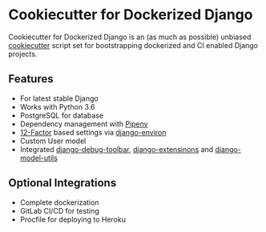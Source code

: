 # Cookiecutter for Dockerized Django

Cookiecutter for Dockerized Django is an (as much as possible) unbiased [cookiecutter](https://github.com/audreyr/cookiecutter) script set for bootstrapping dockerized and CI enabled Django projects.

## Features
* For latest stable Django
* Works with Python 3.6
* PostgreSQL for database
* Dependency management with [Pipenv](https://pipenv.readthedocs.io/en/latest/)
* [12-Factor](https://12factor.net/) based settings via [django-environ](https://github.com/joke2k/django-environ)
* Custom User model
* Integrated [django-debug-toolbar](https://github.com/jazzband/django-debug-toolbar), [django-extensinons](https://github.com/django-extensions/django-extensions) and [django-model-utils](https://github.com/jazzband/django-model-utils)

## Optional Integrations
* Complete dockerization
* GitLab CI/CD for testing
* Procfile for deploying to Heroku